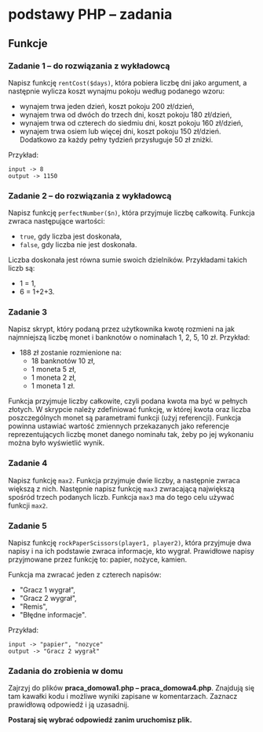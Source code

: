# podstawy PHP &ndash; zadania
## Funkcje


### Zadanie 1 &ndash; do rozwiązania z wykładowcą
Napisz funkcję ```rentCost($days)```, która pobiera liczbę dni jako argument, a następnie wylicza koszt wynajmu pokoju według podanego wzoru:
* wynajem trwa jeden dzień, koszt pokoju 200 zł/dzień,
* wynajem trwa od dwóch do trzech dni, koszt pokoju 180 zł/dzień,
* wynajem trwa od czterech do siedmiu dni, koszt pokoju 160 zł/dzień,
* wynajem trwa osiem lub więcej dni, koszt pokoju 150 zł/dzień.
Dodatkowo za każdy pełny tydzień przysługuje 50 zł zniżki.

Przykład:
```
input -> 8
output -> 1150
```
### Zadanie 2 &ndash; do rozwiązania z wykładowcą
Napisz funkcję ```perfectNumber($n)```, która przyjmuje liczbę całkowitą. Funkcja zwraca następujące wartości:
* `true`, gdy liczba jest doskonała,
* `false`, gdy liczba nie jest doskonała.

Liczba doskonała jest równa sumie swoich dzielników. Przykładami takich liczb są:
* 1 = 1,
* 6 = 1+2+3.


### Zadanie 3
Napisz skrypt, który podaną przez użytkownika kwotę rozmieni na jak najmniejszą liczbę monet i banknotów o nominałach 1, 2, 5, 10 zł.
Przykład:
* 188 zł zostanie rozmienione na:
  * 18 banknotów 10 zł,
  * 1 moneta 5 zł,
  * 1 moneta 2 zł,
  * 1 moneta 1 zł.

Funkcja przyjmuje liczby całkowite, czyli podana kwota ma być w pełnych złotych.
W skrypcie należy zdefiniować funkcję, w której kwota oraz liczba poszczególnych monet są parametrami funkcji (użyj referencji). Funkcja powinna ustawiać wartość zmiennych przekazanych jako referencje reprezentujących liczbę monet danego nominału tak, żeby po jej wykonaniu można było wyświetlić wynik.

### Zadanie 4
Napisz funkcję `max2`. Funkcja przyjmuje dwie liczby, a następnie zwraca większą z nich. Następnie napisz funkcję `max3` zwracającą największą spośród trzech podanych liczb. Funkcja `max3` ma do tego celu używać funkcji `max2`.

### Zadanie 5
Napisz funkcję `rockPaperScissors(player1, player2)`, która przyjmuje dwa napisy i na ich podstawie zwraca informacje, kto wygrał. Prawidłowe napisy przyjmowane przez funkcję to: papier, nożyce, kamien.

Funkcja ma zwracać jeden z czterech napisów:
* "Gracz 1 wygrał",
* "Gracz 2 wygrał",
* "Remis",
* "Błędne informacje".

Przykład:
```
input -> "papier", "nozyce"
output -> "Gracz 2 wygrał"
```

### Zadania do zrobienia w domu
Zajrzyj do plików **praca_domowa1.php &ndash; praca_domowa4.php**. Znajdują się tam kawałki kodu i możliwe wyniki zapisane w komentarzach.
Zaznacz prawidłową odpowiedź i ją uzasadnij.

**Postaraj się wybrać odpowiedź zanim uruchomisz plik.**
